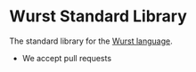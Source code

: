 # Wurst Standard Library

The standard library for the [Wurst language](http://peq.github.io/WurstScript/).

* We accept pull requests
